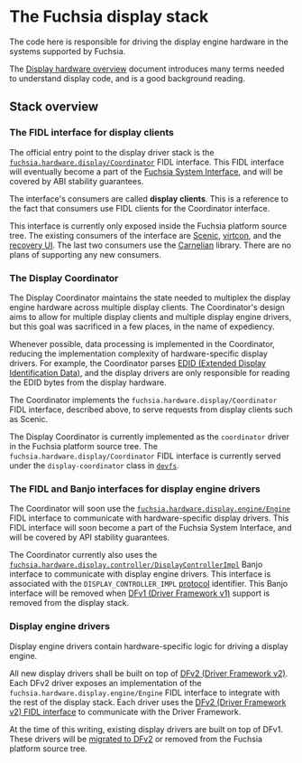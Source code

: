 # The Fuchsia display stack

The code here is responsible for driving the display engine hardware in the
systems supported by Fuchsia.

The [Display hardware overview][display-hardware-overview] document introduces
many terms needed to understand display code, and is a good background reading.

## Stack overview

### The FIDL interface for display clients

The official entry point to the display driver stack is the
[`fuchsia.hardware.display/Coordinator`][display-coordinator-fidl] FIDL
interface. This FIDL interface will eventually become a part of the
[Fuchsia System Interface][fuchsia-system-interface], and will be covered by ABI
stability guarantees.

The interface's consumers are called **display clients**. This is a reference to
the fact that consumers use FIDL clients for the Coordinator interface.

This interface is currently only exposed inside the Fuchsia platform source
tree. The existing consumers of the interface are [Scenic][scenic],
[virtcon][virtcon], and the [recovery UI][recovery-ui]. The last two consumers
use the [Carnelian][carnelian] library. There are no plans of supporting any new
consumers.

### The Display Coordinator

The Display Coordinator maintains the state needed to multiplex the display
engine hardware across multiple display clients. The Coordinator's design aims
to allow for multiple display clients and multiple display engine drivers, but
this goal was sacrificed in a few places, in the name of expediency.

Whenever possible, data processing is implemented in the Coordinator, reducing
the implementation complexity of hardware-specific display drivers. For example,
the Coordinator parses [EDID (Extended Display Identification Data)][edid], and
the display drivers are only responsible for reading the EDID bytes from the
display hardware.

The Coordinator implements the `fuchsia.hardware.display/Coordinator` FIDL
interface, described above, to serve requests from display clients such as
Scenic.

The Display Coordinator is currently implemented as the `coordinator` driver in
the Fuchsia platform source tree. The `fuchsia.hardware.display/Coordinator`
FIDL interface is currently served under the `display-coordinator` class in
[`devfs`][devfs].

### The FIDL and Banjo interfaces for display engine drivers

The Coordinator will soon use the
[`fuchsia.hardware.display.engine/Engine`][display-engine-fidl] FIDL interface
to communicate with hardware-specific display drivers. This FIDL interface will
soon become a part of the Fuchsia System Interface, and will be covered by API
stability guarantees.

The Coordinator currently also uses the
[`fuchsia.hardware.display.controller/DisplayControllerImpl`][display-controller-banjo]
Banjo interface to communicate with display engine drivers. This interface is
associated with the `DISPLAY_CONTROLLER_IMPL` [protocol][dfv1-protocol]
identifier. This Banjo interface will be removed when
[DFv1 (Driver Framework v1)][dfv1] support is removed from the display stack.

### Display engine drivers

Display engine drivers contain hardware-specific logic for driving a display
engine.

All new display drivers shall be built on top of
[DFv2 (Driver Framework v2)][dfv2]. Each DFv2 driver exposes an implementation
of the `fuchsia.hardware.display.engine/Engine` FIDL interface to integrate with
the rest of the display stack. Each driver uses the
[DFv2 (Driver Framework v2) FIDL interface][dfv2-fidl] to communicate with the
Driver Framework.

At the time of this writing, existing display drivers are built on top of DFv1.
These drivers will be [migrated to DFv2][dfv2-migration] or removed from the
Fuchsia platform source tree.

[carnelian]: /src/bringup/bin/virtcon/README.md
[devfs]: /docs/concepts/drivers/driver_communication.md#service_discovery_using_devfs
[dfv1]: /docs/development/drivers/concepts/fdf.md
[dfv1-protocol]: /docs/development/drivers/concepts/device_driver_model/protocol.md
[dfv2]: /docs/concepts/drivers/driver_framework.md
[dfv2-fidl]: /docs/concepts/drivers/driver_framework.md#fidl_interface
[dfv2-migration]: /docs/development/drivers/migration/migrate-from-dfv1-to-dfv2.md
[display-hardware-overview]: docs/hardware.md
[display-controller-banjo]: /sdk/banjo/fuchsia.hardware.display.controller/display-controller.fidl
[display-coordinator-fidl]: /sdk/fidl/fuchsia.hardware.display/coordinator.fidl
[display-engine-fidl]: /sdk/fidl/fuchsia.hardware.display.engine/engine.fidl
[edid]: https://en.wikipedia.org/wiki/Extended_Display_Identification_Data
[fuchsia-system-interface]: /docs/concepts/packages/system.md
[recovery-ui]: /src/recovery/lib/recovery-ui/BUILD.gn
[scenic]: /docs/concepts/ui/scenic/index.md
[virtcon]: /src/bringup/bin/virtcon/README.md
